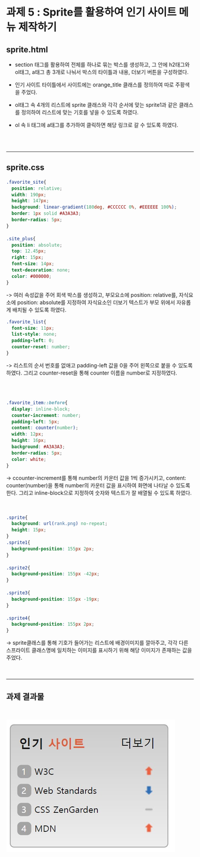 # 과제 5 : Sprite를 활용하여 인기 사이트 메뉴 제작하기 

## sprite.html
- section 태그를 활용하여 전체를 하나로 묶는 박스를 생성하고, 그 안에
h2태그와 ol태그, a태그 총 3개로 나눠서 박스의 타이틀과 내용, 더보기 버튼을 구성하였다.

- 인기 사이트 타이틀에서 사이트에는 orange_title 클래스를 정의하여 따로 주황색을 주었다.
  
- ol태그 속 4개의 리스트에 sprite 클래스와 각각 순서에 맞는 sprite1과 같은 클래스를 정의하여 리스트에 맞는 기호를 넣을 수 있도록 하였다. 

- ol 속 li 태그에 a태그를 추가하여 클릭하면 해당 링크로 갈 수 있도록 하였다.

  </br>
  </br>



---

## sprite.css
```css
.favorite_site{
  position: relative;
  width: 190px;
  height: 147px;
  background: linear-gradient(180deg, #CCCCCC 0%, #EEEEEE 100%);
  border: 1px solid #A3A3A3;
  border-radius: 5px;
}

.site_plus{
  position: absolute;
  top: 12.45px;
  right: 15px;
  font-size: 14px;
  text-decoration: none;
  color: #000000;
}

```
-> 여러 속성값을 주어 회색 박스를 생성하고, 부모요소에 position: relative를, 자식요소에 position: absolute를 지정하여 자식요소인 더보기 텍스트가 부모 위에서 자유롭게 배치될 수 있도록 하였다. 


```css
.favorite_list{
  font-size: 11px;
  list-style: none;
  padding-left: 0;
  counter-reset: number;
}

```
-> 리스트의 순서 번호를 없애고 padding-left 값을 0을 주어 왼쪽으로 붙을 수 있도록 하였다. 그리고  counter-reset을 통해 counter 이름을 number로 지정하였다.


</br>
</br>

```css
.favorite_item::before{
  display: inline-block;
  counter-increment: number;
  padding-left: 5px;
  content: counter(number);
  width: 12px;
  height: 16px;
  background: #A3A3A3;
  border-radius: 5px;
  color: white;
}
```
-> ccounter-increment를 통해 number의 카운터 값을 1씩 증가시키고, content: counter(number)을 통해 number의 카운터 값을 표시하여 화면에 나타날 수 있도록 한다. 그리고 inline-block으로 지정하여 숫자와 텍스트가 잘 배열될 수 있도록 하였다.
</br>
</br>
</br>

```css
.sprite{
  background: url(rank.png) no-repeat;
  height: 15px;
}
.sprite1{
  background-position: 155px 2px;
}

.sprite2{
  background-position: 155px -42px;
}

.sprite3{
  background-position: 155px -19px;
}

.sprite4{
  background-position: 155px 2px;
}
```
-> sprite클래스를 통해 기호가 들어가는 리스트에 배경이미지를 깔아주고, 각각 다른 스프라이트 클래스명에 일치하는 이미지를 표시하기 위해 해당 이미지가 존재하는 값을 주었다.
</br>
</br>
</br>

---

## 과제 결과물
</br>

![이미지](./sprite_result.jpg "과제5 스크린샷")